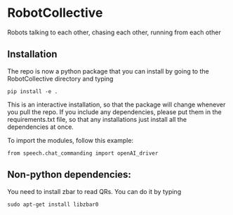 # RobotCollective
Robots talking to each other, chasing each other, running from each other

## Installation

The repo is now a python package that you can install by going to the RobotCollective directory and typing

`pip install -e .`

This is an interactive installation, so that the package will change whenever you pull the repo. If you include any dependencies, please put them in the requirements.txt file, so that any installations just install all the dependencies at once. 

To import the modules, follow this example:

`from speech.chat_commanding import openAI_driver`

## Non-python dependencies:

You need to install zbar to read QRs. You can do it by typing 

`sudo apt-get install libzbar0`

